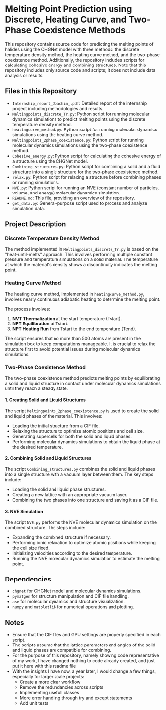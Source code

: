 # Melting Point Prediction using Discrete, Heating Curve, and Two-Phase Coexistence Methods

This repository contains source code for predicting the melting points of halides using the CHGNet model with three methods: the discrete temperature density method, the heating curve method, and the two-phase coexistence method. Additionally, the repository includes scripts for calculating cohesive energy and combining structures. Note that this repository includes only source code and scripts; it does not include data analysis or results.

## Files in this Repository

- `Internship_report_Joachim_.pdf`: Detailed report of the internship project including methodologies and results.
- `Meltingpoints_discrete_Tr.py`: Python script for running molecular dynamics simulations to predict melting points using the discrete temperature density method.
- `heatingcurve_method.py`: Python script for running molecular dynamics simulations using the heating curve method.
- `Meltingpoints_2phase_coexistence.py`: Python script for running molecular dynamics simulations using the two-phase coexistence method.
- `Cohesive_energy.py`: Python script for calculating the cohesive energy of a structure using the CHGNet model.
- `Combining_structures.py`: Python script for combining a solid and a fluid structure into a single structure for the two-phase coexistence method.
- `relax.py`: Python script for relaxing a structure before combining phases or running simulations.
- `NVE.py`: Python script for running an NVE (constant number of particles, volume, and energy) molecular dynamics simulation.
- `README.md`: This file, providing an overview of the repository.
- `get_data.py`: General-purpose script used to process and analyze simulation data.

## Project Description

### Discrete Temperature Density Method

The method implemented in `Meltingpoints_discrete_Tr.py` is based on the "heat-until-melts" approach. This involves performing multiple constant pressure and temperature simulations on a solid material. The temperature at which the material's density shows a discontinuity indicates the melting point.


### Heating Curve Method

The heating curve method, implemented in `heatingcurve_method.py`, involves nearly continuous adiabatic heating to determine the melting point.

The process involves:

1. **NVT Thermalization** at the start temperature (Tstart).
2. **NPT Equilibration** at Tstart.
3. **NPT Heating Run** from Tstart to the end temperature (Tend).

The script ensures that no more than 500 atoms are present in the simulation box to keep computations manageable. It is crucial to relax the structure first to avoid potential issues during molecular dynamics simulations.

### Two-Phase Coexistence Method

The two-phase coexistence method predicts melting points by equilibrating a solid and liquid structure in contact under molecular dynamics simulations until they reach a steady state.

#### 1. Creating Solid and Liquid Structures

The script `Meltingpoints_2phase_coexistence.py` is used to create the solid and liquid phases of the material. This involves:
- Loading the initial structure from a CIF file.
- Relaxing the structure to optimize atomic positions and cell size.
- Generating supercells for both the solid and liquid phases.
- Performing molecular dynamics simulations to obtain the liquid phase at the desired temperature.

#### 2. Combining Solid and Liquid Structures

The script `Combining_structures.py` combines the solid and liquid phases into a single structure with a vacuum layer between them. The key steps include:
- Loading the solid and liquid phase structures.
- Creating a new lattice with an appropriate vacuum layer.
- Combining the two phases into one structure and saving it as a CIF file.

#### 3. NVE Simulation

The script `NVE.py` performs the NVE molecular dynamics simulation on the combined structure. The steps include:
- Expanding the combined structure if necessary.
- Performing ionic relaxation to optimize atomic positions while keeping the cell size fixed.
- Initializing velocities according to the desired temperature.
- Running the NVE molecular dynamics simulation to estimate the melting point.


## Dependencies

- `chgnet` for CHGNet model and molecular dynamics simulations.
- `pymatgen` for structure manipulation and CIF file handling.
- `ase` for molecular dynamics and structure visualization.
- `numpy` and `matplotlib` for numerical operations and plotting.


## Notes

- Ensure that the CIF files and GPU settings are properly specified in each script.
- The scripts assume that the lattice parameters and angles of the solid and liquid phases are compatible for combining.
- For the purpose of this repository, namely showing code representative of my work, I have changed nothing to code already created, and just put it here with this readme file
- With the insights I have now, a year later, I would change a few things, especially for larger scale projects:
	- Create a more clear workflow
	- Remove the redundancies across scripts
	- Implementing usefull classes
	- More error handling through try and except statements
	- Add unit tests
